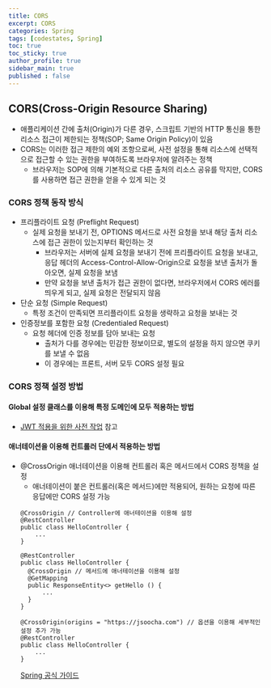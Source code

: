 ```yaml
---
title: CORS
excerpt: CORS
categories: Spring
tags: [codestates, Spring]
toc: true
toc_sticky: true
author_profile: true
sidebar_main: true
published : false
---
```

## CORS(Cross-Origin Resource Sharing)
- 애플리케이션 간에 출처(Origin)가 다른 경우, 스크립트 기반의 HTTP 통신을 통한 리소스 접근이 제한되는 정책(SOP; Same Origin Policy)이 있음
- CORS는 이러한 접근 제한의 예외 조항으로써, 사전 설정을 통해 리소스에 선택적으로 접근할 수 있는 권한을 부여하도록 브라우저에 알려주는 정책
  - 브라우저는 SOP에 의해 기본적으로 다른 출처의 리소스 공유를 막지만, CORS를 사용하면 접근 권한을 얻을 수 있게 되는 것

### CORS 정책 동작 방식
- 프리플라이트 요청 (Preflight Request)
  - 실제 요청을 보내기 전, OPTIONS 메서드로 사전 요청을 보내 해당 출처 리소스에 접근 권한이 있는지부터 확인하는 것
    - 브라우저는 서버에 실제 요청을 보내기 전에 프리플라이트 요청을 보내고, 응답 헤더의 Access-Control-Allow-Origin으로 요청을 보낸 출처가 돌아오면, 실제 요청을 보냄
    - 만약 요청을 보낸 출처가 접근 권한이 없다면, 브라우저에서 CORS 에러를 띄우게 되고, 실제 요청은 전달되지 않음
- 단순 요청 (Simple Request)
  - 특정 조건이 만족되면 프리플라이트 요청을 생략하고 요청을 보내는 것
- 인증정보를 포함한 요청 (Credentialed Request)
  - 요청 헤더에 인증 정보를 담아 보내는 요청
    - 출처가 다를 경우에는 민감한 정보이므로, 별도의 설정을 하지 않으면 쿠키를 보낼 수 없음
    - 이 경우에는 프론트, 서버 모두 CORS 설정 필요

### CORS 정책 설정 방법

#### Global 설정 클래스를 이용해 특정 도메인에 모두 적용하는 방법
- [JWT 적용을 위한 사전 작업](https://jsoocha.github.io/spring/codestates66-1/) 참고

#### 애너테이션을 이용해 컨트롤러 단에서 적용하는 방법
- @CrossOrigin 애너테이션을 이용해 컨트롤러 혹은 메서드에서 CORS 정책을 설정
  - 애너테이션이 붙은 컨트롤러(혹은 메서드)에만 적용되어, 원하는 요청에 따른 응답에만 CORS 설정 가능
  ```
  @CrossOrigin // Controller에 애너테이션을 이용해 설정
  @RestController
  public class HelloController {
      ...
  }
  ```
  ```
  @RestController
  public class HelloController {
	@CrossOrigin // 메서드에 애너테이션을 이용해 설정
	@GetMapping
	public ResponseEntity<> getHello () {
		...
	}
  }
  ```
  ```
  @CrossOrigin(origins = "https://jsoocha.com") // 옵션을 이용해 세부적인 설정 추가 가능
  @RestController
  public class HelloController {
	  ...
  }
  ```
  [Spring 공식 가이드](https://spring.io/guides/gs/rest-service-cors/)